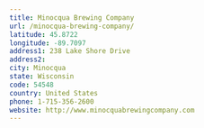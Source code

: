 ```yaml
---
title: Minocqua Brewing Company
url: /minocqua-brewing-company/
latitude: 45.8722
longitude: -89.7097
address1: 238 Lake Shore Drive
address2: 
city: Minocqua
state: Wisconsin
code: 54548
country: United States
phone: 1-715-356-2600
website: http://www.minocquabrewingcompany.com
---
```


